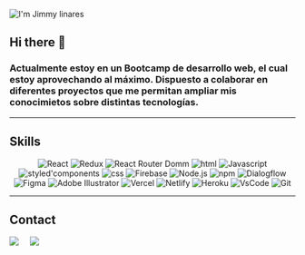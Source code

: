 ![I'm Jimmy linares](https://user-images.githubusercontent.com/83909856/170892027-ac5709c7-7bbe-403c-9bae-bec016ee4a2d.gif)


## Hi there 👋

### Actualmente estoy en un Bootcamp de desarrollo web, el cual estoy aprovechando al máximo. Dispuesto a colaborar en diferentes proyectos que me permitan ampliar mis conocimietos sobre distintas tecnologías. 
_______

## Skills
<p align="center">
<img align="" alt="React" width="" src="https://img.shields.io/badge/React-20232A?style=for-the-badge&logo=react&logoColor=61DAFB" />
<img align="" alt="Redux" width="" src="https://img.shields.io/badge/Redux-593D88?style=for-the-badge&logo=redux&logoColor=white" />
<img align="" alt="React Router Domm" width="" src="https://img.shields.io/badge/React_Router-CA4245?style=for-the-badge&logo=react-router&logoColor=white" />
<img align="" alt="html" width="" src="https://img.shields.io/badge/HTML5-E34F26?style=for-the-badge&logo=html5&logoColor=white" />
<img align="" alt="Javascript" width="" src="https://img.shields.io/badge/JavaScript-323330?style=for-the-badge&logo=javascript&logoColor=F7DF1E" />
<img align="" alt="styled'components" width="" src="https://img.shields.io/badge/styled--components-DB7093?style=for-the-badge&logo=styled-components&logoColor=white" />
<img align="" alt="css" width="" src="https://img.shields.io/badge/CSS3-1572B6?style=for-the-badge&logo=css3&logoColor=white" />
<img align="" alt="Firebase" width="" src="https://img.shields.io/badge/firebase-ffca28?style=for-the-badge&logo=firebase&logoColor=black" />
<img align="" alt="Node.js" width="" src="https://img.shields.io/badge/Node.js-339933?style=for-the-badge&logo=nodedotjs&logoColor=white" />
<img align="" alt="npm" width="" src="https://img.shields.io/badge/npm-CB3837?style=for-the-badge&logo=npm&logoColor=white" />
<img align="" alt="Dialogflow" width="" src="https://img.shields.io/badge/dialogflow-FF9800?style=for-the-badge&logo=dialogflow&logoColor=white" />
<img align="" alt="Figma" width="" src="https://img.shields.io/badge/Figma-F24E1E?style=for-the-badge&logo=figma&logoColor=white" />
<img align="" alt="Adobe Illustrator" width="" src="https://img.shields.io/badge/Adobe%20Illustrator-FF9A00?style=for-the-badge&logo=adobe%20illustrator&logoColor=white" />
<img align="" alt="Vercel" width="" src="https://img.shields.io/badge/Vercel-000000?style=for-the-badge&logo=vercel&logoColor=white" />
<img align="" alt="Netlify" width="" src="https://img.shields.io/badge/Netlify-00C7B7?style=for-the-badge&logo=netlify&logoColor=white" />
<img align="" alt="Heroku" width="" src="https://img.shields.io/badge/Heroku-430098?style=for-the-badge&logo=heroku&logoColor=white" />
<img align="" alt="VsCode" width="" src="https://img.shields.io/badge/Visual_Studio_Code-0078D4?style=for-the-badge&logo=visual%20studio%20code&logoColor=white" />
<img align="" alt="Git" width="" src="https://user-images.githubusercontent.com/83909856/171199341-2d3c91fd-affa-44f4-a11b-2e9733f9a584.svg" />
 </p>

________________________________________________________________________________

## Contact

<p align="">
<a href="https://www.linkedin.com/in/jimmy-linares"><img src="https://img.shields.io/badge/LinkedIn-0077B5?style=for-the-badge&logo=linkedin&logoColor=white" /></a>&nbsp;&nbsp;&nbsp;&nbsp;
<a href="mailto:jimmy_lv@outlook.com?subject=¡Hola!%20Jimmy%20Linares"><img src="https://img.shields.io/badge/Microsoft_Outlook-0078D4?style=for-the-badge&logo=microsoft-outlook&logoColor=white" /></a>&nbsp;&nbsp;&nbsp;&nbsp;
<p/>

<!--
**Vikingo92/Vikingo92** is a ✨ _special_ ✨ repository because its `README.md` (this file) appears on your GitHub profile.


<img align="left" alt="React.js" width="30px" src="https://user-images.githubusercontent.com/83909856/170893270-a8502188-49b1-4c6e-a95f-16ecd19de1f3.png" />React.js
-
<img align="left" alt="Redux" width="30px" src="https://user-images.githubusercontent.com/83909856/170892937-1c8806a3-cbcb-4db7-aa24-cc87e7924d91.png" />Redux
-
<img align="left" alt="Firebase" width="30px" src="https://user-images.githubusercontent.com/83909856/170893318-97bd047d-ac2c-49fb-8f81-8dfd219b62bf.png" />Firebase
-
<img align="left" alt="Styled-Components" width="30px" src="https://user-images.githubusercontent.com/83909856/170893399-9264ac0b-c5a5-4452-ae47-bd9054a12464.png" />Styled-Components
-
<img align="left" alt="JavaScript" width="30px" src="https://user-images.githubusercontent.com/83909856/170893446-f5e7b4e4-08ed-4237-bfe5-f249972627a3.png" />JavaScript
-
<img align="left" alt="Html" width="30px" src="https://user-images.githubusercontent.com/83909856/170893483-15bab643-c010-410a-96fe-07d33f7621a6.png" />Html
-
<img align="left" alt="Css" width="30px" src="https://user-images.githubusercontent.com/83909856/170893490-05aa7a7e-4374-4a4b-83c8-5ac2bb2aa439.png" />Css
-
<img align="left" alt="Figma" width="30px" src="https://user-images.githubusercontent.com/83909856/170894121-240f1bd2-f69d-43cd-beb4-d0a256e1a353.png" />Figma
-
<img align="left" alt="Adobe Illustrator" width="30px" src="https://user-images.githubusercontent.com/83909856/170894145-53bfbcf4-795a-46ad-a119-4325d4ebca9e.png" />Adobe Illustrator
-

Here are some ideas to get you started:

- 🔭 I’m currently working on ...
- 🌱 I’m currently learning ...
- 👯 I’m looking to collaborate on ...
- 🤔 I’m looking for help with ...
- 💬 Ask me about ...
- 📫 How to reach me: ...
- 😄 Pronouns: ...
- ⚡ Fun fact: ...
-->

